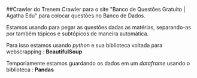 ##Crawler do Trenem
Crawler para o site "Banco de Questões Gratuito | Agatha Edu" para colocar questões no Banco de Dados.

Estamos usando para pegar as questões dadas as matérias, separando-as por também tópicos e subtópicos de maneira automática.

Para isso estamos usando *python* e sua biblioteca voltada para webscrapping : **BeautifulSoup**

Temporiamente estamos guardando os dados em um *dataframe* usando o biblioteca : **Pandas**
